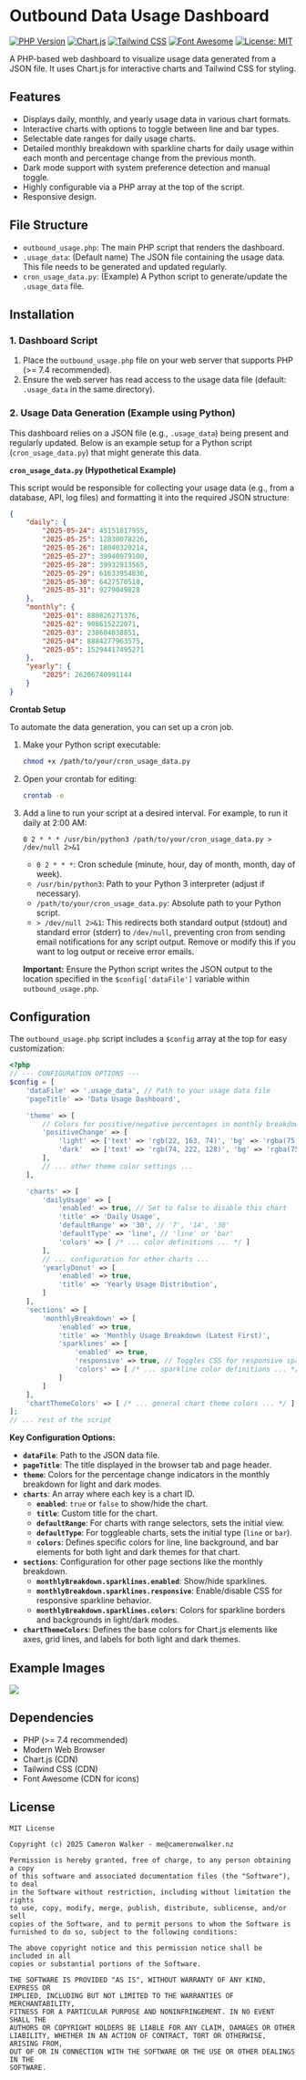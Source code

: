 # Outbound Data Usage Dashboard

[![PHP Version](https://img.shields.io/badge/php-%3E%3D7.4-8892BF.svg)](https://www.php.net/)
[![Chart.js](https://img.shields.io/badge/Chart.js-v2.9.x%2B-ff6384.svg)](https://www.chartjs.org/)
[![Tailwind CSS](https://img.shields.io/badge/Tailwind_CSS-v3.x-38B2AC.svg)](https://tailwindcss.com/)
[![Font Awesome](https://img.shields.io/badge/Font_Awesome-v6.x-528DD7.svg)](https://fontawesome.com/)
[![License: MIT](https://img.shields.io/badge/License-MIT-yellow.svg)](https://opensource.org/licenses/MIT)

A PHP-based web dashboard to visualize usage data generated from a JSON file. It uses Chart.js for interactive charts and Tailwind CSS for styling.

## Features

* Displays daily, monthly, and yearly usage data in various chart formats.
* Interactive charts with options to toggle between line and bar types.
* Selectable date ranges for daily usage charts.
* Detailed monthly breakdown with sparkline charts for daily usage within each month and percentage change from the previous month.
* Dark mode support with system preference detection and manual toggle.
* Highly configurable via a PHP array at the top of the script.
* Responsive design.

## File Structure

* `outbound_usage.php`: The main PHP script that renders the dashboard.
* `.usage_data`: (Default name) The JSON file containing the usage data. This file needs to be generated and updated regularly.
* `cron_usage_data.py`: (Example) A Python script to generate/update the `.usage_data` file.

## Installation

### 1. Dashboard Script

1.  Place the `outbound_usage.php` file on your web server that supports PHP (>= 7.4 recommended).
2.  Ensure the web server has read access to the usage data file (default: `.usage_data` in the same directory).

### 2. Usage Data Generation (Example using Python)

This dashboard relies on a JSON file (e.g., `.usage_data`) being present and regularly updated. Below is an example setup for a Python script (`cron_usage_data.py`) that might generate this data.

**`cron_usage_data.py` (Hypothetical Example)**

This script would be responsible for collecting your usage data (e.g., from a database, API, log files) and formatting it into the required JSON structure:

```json
{
    "daily": {
        "2025-05-24": 45151817955,
        "2025-05-25": 12830078226,
        "2025-05-26": 18040320214,
        "2025-05-27": 39940979100,
        "2025-05-28": 39932913565,
        "2025-05-29": 61633954836,
        "2025-05-30": 6427570518,
        "2025-05-31": 9279049828
    },
    "monthly": {
        "2025-01": 880826271376,
        "2025-02": 908615222071,
        "2025-03": 238604038851,
        "2025-04": 8884277963575,
        "2025-05": 15294417495271
    },
    "yearly": {
        "2025": 26206740991144
    }
}
```

**Crontab Setup**

To automate the data generation, you can set up a cron job.

1.  Make your Python script executable:
    ```bash
    chmod +x /path/to/your/cron_usage_data.py
    ```
2.  Open your crontab for editing:
    ```bash
    crontab -e
    ```
3.  Add a line to run your script at a desired interval. For example, to run it daily at 2:00 AM:
    ```cron
    0 2 * * * /usr/bin/python3 /path/to/your/cron_usage_data.py > /dev/null 2>&1
    ```
    * `0 2 * * *`: Cron schedule (minute, hour, day of month, month, day of week).
    * `/usr/bin/python3`: Path to your Python 3 interpreter (adjust if necessary).
    * `/path/to/your/cron_usage_data.py`: Absolute path to your Python script.
    * `> /dev/null 2>&1`: This redirects both standard output (stdout) and standard error (stderr) to `/dev/null`, preventing cron from sending email notifications for any script output. Remove or modify this if you want to log output or receive error emails.

    **Important:** Ensure the Python script writes the JSON output to the location specified in the `$config['dataFile']` variable within `outbound_usage.php`.

## Configuration

The `outbound_usage.php` script includes a `$config` array at the top for easy customization:

```php
<?php
// --- CONFIGURATION OPTIONS ---
$config = [
    'dataFile' => '.usage_data', // Path to your usage data file
    'pageTitle' => 'Data Usage Dashboard',

    'theme' => [
        // Colors for positive/negative percentages in monthly breakdown
        'positiveChange' => [
            'light' => ['text' => 'rgb(22, 163, 74)', 'bg' => 'rgba(75, 175, 75, 0.15)'],
            'dark'  => ['text' => 'rgb(74, 222, 128)', 'bg' => 'rgba(75, 175, 75, 0.25)']
        ],
        // ... other theme color settings ...
    ],

    'charts' => [
        'dailyUsage' => [
            'enabled' => true, // Set to false to disable this chart
            'title' => 'Daily Usage',
            'defaultRange' => '30', // '7', '14', '30'
            'defaultType' => 'line', // 'line' or 'bar'
            'colors' => [ /* ... color definitions ... */ ]
        ],
        // ... configuration for other charts ...
        'yearlyDonut' => [
            'enabled' => true,
            'title' => 'Yearly Usage Distribution',
        ]
    ],
    'sections' => [
        'monthlyBreakdown' => [
            'enabled' => true,
            'title' => 'Monthly Usage Breakdown (Latest First)',
            'sparklines' => [
                'enabled' => true, 
                'responsive' => true, // Toggles CSS for responsive sparklines
                'colors' => [ /* ... sparkline color definitions ... */ ]
            ]
        ]
    ],
    'chartThemeColors' => [ /* ... general chart theme colors ... */ ]
];
// ... rest of the script
```

**Key Configuration Options:**

* **`dataFile`**: Path to the JSON data file.
* **`pageTitle`**: The title displayed in the browser tab and page header.
* **`theme`**: Colors for the percentage change indicators in the monthly breakdown for light and dark modes.
* **`charts`**: An array where each key is a chart ID.
    * **`enabled`**: `true` or `false` to show/hide the chart.
    * **`title`**: Custom title for the chart.
    * **`defaultRange`**: For charts with range selectors, sets the initial view.
    * **`defaultType`**: For toggleable charts, sets the initial type (`line` or `bar`).
    * **`colors`**: Defines specific colors for line, line background, and bar elements for both light and dark themes for that chart.
* **`sections`**: Configuration for other page sections like the monthly breakdown.
    * **`monthlyBreakdown.sparklines.enabled`**: Show/hide sparklines.
    * **`monthlyBreakdown.sparklines.responsive`**: Enable/disable CSS for responsive sparkline behavior.
    * **`monthlyBreakdown.sparklines.colors`**: Colors for sparkline borders and backgrounds in light/dark modes.
* **`chartThemeColors`**: Defines the base colors for Chart.js elements like axes, grid lines, and labels for both light and dark themes.

## Example Images

![](outbound_usage.png)

## Dependencies

* PHP (>= 7.4 recommended)
* Modern Web Browser
* Chart.js (CDN)
* Tailwind CSS (CDN)
* Font Awesome (CDN for icons)

## License
```
MIT License

Copyright (c) 2025 Cameron Walker - me@cameronwalker.nz

Permission is hereby granted, free of charge, to any person obtaining a copy
of this software and associated documentation files (the "Software"), to deal
in the Software without restriction, including without limitation the rights
to use, copy, modify, merge, publish, distribute, sublicense, and/or sell
copies of the Software, and to permit persons to whom the Software is
furnished to do so, subject to the following conditions:

The above copyright notice and this permission notice shall be included in all
copies or substantial portions of the Software.

THE SOFTWARE IS PROVIDED "AS IS", WITHOUT WARRANTY OF ANY KIND, EXPRESS OR
IMPLIED, INCLUDING BUT NOT LIMITED TO THE WARRANTIES OF MERCHANTABILITY,
FITNESS FOR A PARTICULAR PURPOSE AND NONINFRINGEMENT. IN NO EVENT SHALL THE
AUTHORS OR COPYRIGHT HOLDERS BE LIABLE FOR ANY CLAIM, DAMAGES OR OTHER
LIABILITY, WHETHER IN AN ACTION OF CONTRACT, TORT OR OTHERWISE, ARISING FROM,
OUT OF OR IN CONNECTION WITH THE SOFTWARE OR THE USE OR OTHER DEALINGS IN THE
SOFTWARE.
```


